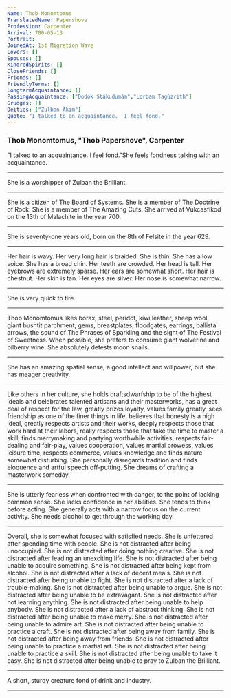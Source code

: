 ```yaml
---
Name: Thob Monomtomus
TranslatedName: Papershove
Profession: Carpenter 
Arrival: 700-05-13
Portrait:
JoinedAt: 1st Migration Wave
Lovers: []
Spouses: []
KindredSpirits: []
CloseFriends: []
Friends: []
FriendlyTerms: []
LongtermAcquaintance: []
PassingAcquaintance: ["Dodók Stâkudumåm","Lorbam Tagùzrith"]
Grudges: []
Deities: ["Zulban Äkim"]
Quote: "I talked to an acquaintance.  I feel fond."
---
```


### Thob Monomtomus, "Thob Papershove", Carpenter

"I talked to an acquaintance.  I feel fond."She feels fondness talking with an acquaintance.  
***

She is a worshipper of Zulban the Brilliant.  
***

She is a citizen of The Board of Systems.   She is a member of The Doctrine of Rock.  She is a member of The Amazing Cuts.  She arrived at Vukcasfikod on the 13th of Malachite in the year 700.  
***

She is seventy-one years old, born on the 8th of Felsite in the year 629.   
***

Her hair is wavy.  Her very long hair is braided.  She is thin.  She has a low voice.  She has a broad chin.  Her teeth are crowded.  Her head is tall.  Her eyebrows are extremely sparse.  Her ears are somewhat short.  Her hair is  chestnut.  Her skin is tan.  Her eyes are silver.  Her nose is somewhat narrow.  
***

She is very quick to tire.  
***

Thob Monomtomus likes borax, steel, peridot, kiwi leather, sheep wool, giant bushtit parchment, gems, breastplates,  floodgates, earrings, ballista arrows, the sound of The Phrases of Sparkling and the sight of The Festival of Sweetness.  When possible, she prefers to consume giant wolverine and bilberry wine.  She absolutely detests moon snails.  
***

She  has an amazing spatial sense, a good intellect and willpower, but she has meager creativity.  
***

Like others in her culture, she holds craftsdwarfship to be of the highest ideals and celebrates talented artisans and their  masterworks, has a great deal of respect for the law, greatly prizes loyalty, values family greatly, sees friendship as one of the finer things in life, believes that honesty is a high ideal, greatly respects artists and their works, deeply respects  those that work hard at their labors, really respects those that take the time to master a skill, finds merrymaking and partying worthwhile activities, respects fair-dealing and fair-play, values cooperation, values martial prowess, values leisure  time, respects commerce, values knowledge and finds nature somewhat disturbing.  She personally disregards tradition and finds eloquence and artful speech off-putting.  She dreams of crafting a masterwork someday.  
***

She  is utterly fearless when confronted with danger, to the point of lacking common sense.  She lacks confidence in her abilities.  She tends to think before acting.  She generally acts with a narrow focus on the current activity.  She needs alcohol to  get through the working day.  
***

Overall, she is somewhat focused with satisfied needs.  She is unfettered after spending time with people.  She is not distracted after being unoccupied.  She is not distracted  after doing nothing creative.  She is not distracted after leading an unexciting life.  She is not distracted after being unable to acquire something.  She is not distracted after being kept from alcohol.  She is  not distracted after a lack of decent meals.  She is not distracted after being unable to fight.  She is not distracted after a lack of trouble-making.  She is not distracted after being unable to argue.  She is  not distracted after being unable to be extravagant.  She is not distracted after not learning anything.  She is not distracted after being unable to help anybody.  She is not distracted after a lack of abstract thinking.   She is not distracted after being unable to make merry.  She is not distracted after being unable to admire art.  She is not distracted after being unable to practice a craft.  She is not distracted after being  away from family.  She is not distracted after being away from friends.  She is not distracted after being unable to practice a martial art.  She is not distracted after being unable to practice a skill.  She is  not distracted after being unable to take it easy.  She is not distracted after being unable to pray to Zulban the Brilliant.  
***

A short, sturdy creature fond of drink and industry. 
***